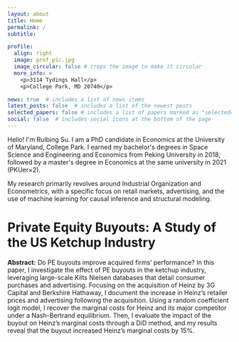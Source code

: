 ```yaml
---
layout: about
title: Home
permalink: /
subtitle:

profile:
  align: right
  image: prof_pic.jpg
  image_circular: false # crops the image to make it circular
  more_info: >
    <p>3114 Tydings Hall</p>
    <p>College Park, MD 20740</p>

news: true  # includes a list of news items
latest_posts: false  # includes a list of the newest posts
selected_papers: false # includes a list of papers marked as "selected={true}"
social: false  # includes social icons at the bottom of the page
---
```


<body>
    <p>Hello! I'm Ruibing Su. I am a PhD candidate in Economics at the University of Maryland, College Park. I earned my bachelor's degrees in Space Science and Engineering and Economics from Peking University in 2018, followed by a master's degree in Economics at the same university in 2021 (PKUer&times;2).</p>
    <p>My research primarily revolves around Industrial Organization and Econometrics, with a specific focus on retail markets, advertising, and the use of machine learning for causal inference and structural modeling.</p>
</body>

<head>
    <title>Work in Progress</title>
</head>
<body>
    <h1>Private Equity Buyouts: A Study of the US Ketchup Industry</h1>
    <p><strong>Abstract:</strong> Do PE buyouts improve acquired firms’ performance? In this paper, I investigate the effect of PE buyouts in the ketchup industry, leveraging large-scale Kilts Nielsen databases that detail consumer purchases and advertising. Focusing on the acquisition of Heinz by 3G Capital and Berkshire Hathaway, I document the increase in Heinz’s retailer prices and advertising following the acquisition. Using a random coefficient logit model, I recover the marginal costs for Heinz and its major competitor under a Nash-Bertrand equilibrium. Then, I evaluate the impact of the buyout on Heinz’s marginal costs through a DiD method, and my results reveal that the buyout increased Heinz’s marginal costs by 15%.</p>
</body>





